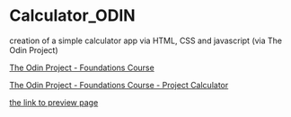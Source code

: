 # Calculator_ODIN
creation of a simple calculator app via HTML, CSS and javascript (via The Odin Project)


[The Odin Project - Foundations Course](https://www.theodinproject.com/courses/foundations)

[The Odin Project - Foundations Course - Project Calculator](https://www.theodinproject.com/lessons/foundations-calculator)

[the link to preview page](https://tomaz-on-github.github.io/Calculator_ODIN/)

